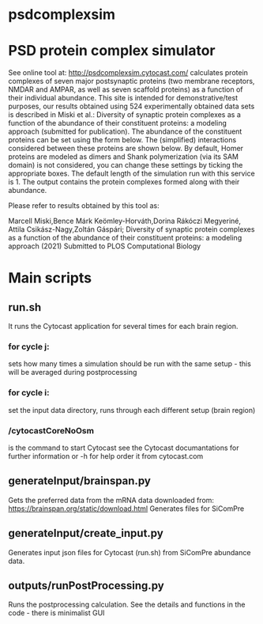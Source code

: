 # psdcomplexsim
 
 
 
 # PSD protein complex simulator

See online tool at: http://psdcomplexsim.cytocast.com/ calculates protein complexes of seven major postsynaptic proteins (two membrane receptors, NMDAR and AMPAR, as well as seven scaffold proteins) as a function of their individual abundance. This site is intended for demonstrative/test purposes, our results obtained using 524 experimentally obtained data sets is described in Miski et al.: Diversity of synaptic protein complexes as a function of the abundance of their constituent proteins: a modeling approach (submitted for publication). The abundance of the constituent proteins can be set using the form below. The (simplified) interactions considered between these proteins are shown below. By default, Homer proteins are modeled as dimers and Shank polymerization (via its SAM domain) is not considered, you can change these settings by ticking the appropriate boxes. The default length of the simulation run with this service is 1. The output contains the protein complexes formed along with their abundance.

Please refer to results obtained by this tool as:

Marcell Miski,Bence Márk Keömley-Horváth,Dorina Rákóczi Megyeriné, Attila Csikász-Nagy,Zoltán Gáspári; Diversity of synaptic protein complexes as a function of the abundance of their constituent proteins: a modeling approach (2021) Submitted to PLOS Computational Biology

# Main scripts

## run.sh
It runs the Cytocast application for several times for each brain region.
### for cycle j: 
sets how many times a simulation should be run with the same setup - this will be averaged during postprocessing
### for cycle i:
set the input data directory, runs through each different setup (brain region)
### /cytocastCoreNoOsm
is the command to start Cytocast see the Cytocast documantations for further information or -h for help
order it from cytocast.com

## generateInput/brainspan.py
Gets the preferred data from the mRNA data downloaded from: https://brainspan.org/static/download.html 
Generates files for SiComPre
## generateInput/create_input.py
Generates input json files for Cytocast (run.sh) from SiComPre abundance data.

## outputs/runPostProcessing.py
Runs the postprocessing calculation.
See the details and functions in the code - there is minimalist GUI
